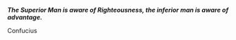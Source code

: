 _**The Superior Man is aware of Righteousness, the inferior man is aware of advantage.**_

Confucius